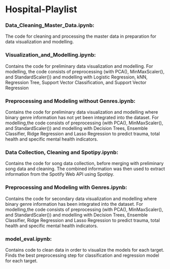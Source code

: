 # Hospital-Playlist

### Data_Cleaning_Master_Data.ipynb: 
The code for cleaning and processing the master data in preparation for data visualization and modelling.

### Visualization_and_Modelling.ipynb: 
Contains the code for preliminary data visualization and modelling. 
For modelling, the code consists of preprocessing (with PCA(), MinMaxScaler(), and StandardScaler()) and modelling with Logistic Regression, kNN, Regression Tree, Support Vector Classification, and Support Vector Regression

### Preprocessing and Modeling without Genres.ipynb:
Contains the code for preliminary data visualization and modelling where binary genre information has not yet been integrated into the dataset. 
For modelling,the code consists of preprocessing (with PCA(), MinMaxScaler(), and StandardScaler()) and modelling with Decision Trees, Ensemble Classifier, Ridge Regression and Lasso Regression to predict trauma, total health and specific mental health indicators.

### Data Collection, Cleaning and Spotipy.ipynb:
Contains the code for song data collection, before merging with preliminary song data and cleaning. The combined information was then used to extract information from the Spotify Web API using Spotipy. 

### Preprocessing and Modeling with Genres.ipynb:
Contains the code for secondary data visualization and modelling where binary genre information has been integrated into the dataset. 
For modelling,the code consists of preprocessing (with PCA(), MinMaxScaler(), and StandardScaler()) and modelling with Decision Trees, Ensemble Classifier, Ridge Regression and Lasso Regression to predict trauma, total health and specific mental health indicators.

### model_eval.ipynb: 
Contains code to clean data in order to visualize the models for each target. Finds the best preprocessing step for classification and regression model for each target. 
